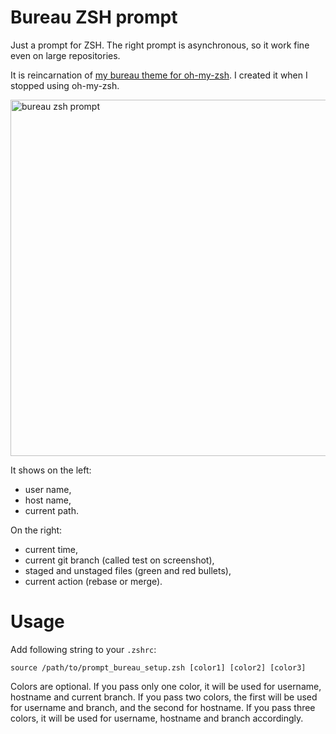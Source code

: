 # Bureau ZSH prompt

Just a prompt for ZSH. The right prompt is asynchronous, so it work fine even on large repositories.

It is reincarnation of [my bureau theme for oh-my-zsh](https://github.com/robbyrussell/oh-my-zsh/wiki/themes#bureau). I created it when I stopped using oh-my-zsh.

<img alt="bureau zsh prompt" width="570"
src="https://cloud.githubusercontent.com/assets/529247/11256063/e194cab2-8e5a-11e5-9abe-5fb62cbc2bba.png">

It shows on the left:

 * user name,
 * host name,
 * current path.

On the right:

 * current time,
 * current git branch (called test on screenshot),
 * staged and unstaged files (green and red bullets),
 * current action (rebase or merge).

# Usage

Add following string to your `.zshrc`:

```
source /path/to/prompt_bureau_setup.zsh [color1] [color2] [color3]
```

Colors are optional. If you pass only one color, it will be used for username,
hostname and current branch. If you pass two colors, the first will be used for
username and branch, and the second for hostname. If you pass three colors, it
will be used for username, hostname and branch accordingly.

